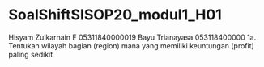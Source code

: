 # SoalShiftSISOP20_modul1_H01

Hisyam Zulkarnain F   05311840000019
Bayu Trianayasa       053118400000
1a. Tentukan wilayah bagian (region) mana yang memiliki keuntungan (profit) paling
sedikit
